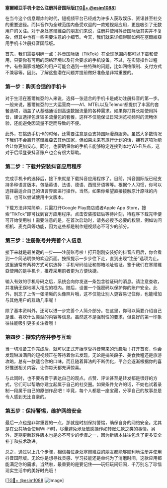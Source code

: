 **塞爾維亞手机卡怎么注册抖音国际版[[TG💪+ @esim1088](https://t.me/s/esim1088)]**

在当今这个信息爆炸的时代，短视频平台已经成为许多人获取娱乐、资讯甚至社交的重要途径。而抖音作为全球范围内备受欢迎的一款短视频应用，更是吸引了无数用户的关注。对于身处塞爾維亞的朋友们来说，注册并使用抖音国际版其实并不复杂，但其中也有一些需要注意的小细节。今天，我们就来详细聊聊如何在塞爾維亞用手机卡注册抖音国际版。

首先，我们需要明确一点：抖音国际版（TikTok）在全球范围内都可以下载和使用，只要你有可用的网络环境以及符合要求的手机设备。不过，在实际操作过程中，有些国家或地区的用户可能会遇到一些特殊的问题，比如网络限制、支付方式不兼容等。因此，了解这些潜在问题并提前做好准备是非常重要的。

### **第一步：购买合适的手机卡**

对于生活在塞爾維亞的人来说，选择一张适合的手机卡是成功注册抖音的第一步。一般来说，塞爾維亞的三大运营商——A1、MTEL以及Telenor都提供了丰富的套餐选项，涵盖了从基础通话到高速数据流量的各种需求。如果你打算长期使用抖音，建议选择包含较多流量包的套餐，这样不仅能保证日常浏览视频时的流畅体验，还能避免因流量不足而导致的不便。

此外，在挑选手机卡的时候，还需要注意是否支持国际漫游服务。虽然大多数情况下我们不会离开塞爾維亞去其他国家，但如果未来有旅行计划的话，拥有这项功能会让你更加安心。同时，也要确保你的手机卡能够稳定连接到本地Wi-Fi热点，这对于后续登录抖音账户也会有很大帮助。

### **第二步：下载并安装抖音应用程序**

完成手机卡的选择后，接下来就是下载抖音应用程序了。目前，抖音国际版已经支持多种语言版本，包括英语、法语、德语、西班牙语等等。根据个人习惯，你可以选择最适合自己的语言界面进行操作。当然，如果你希望直接接触原汁原味的内容，也可以尝试使用中文版本。

下载方法非常简单，只需打开Google Play商店或者Apple App Store，搜索“TikTok”即可找到官方应用程序。点击安装按钮后等待片刻，待程序下载完毕便可开始使用啦！需要注意的是，在首次启动时，请务必授予必要的权限，例如访问相机、麦克风等功能，因为这些都是制作短视频必不可少的部分。

### **第三步：注册账号并完善个人信息**

接下来就是最关键的一步——注册账号啦！打开刚刚安装好的抖音应用后，你会看到一个简洁明快的欢迎页面。按照提示一步步往下走，直到出现“注册”选项为止。这里通常有两种方式可供选择：手机号码验证和邮箱地址验证。鉴于我们在塞爾維亞使用的是手机卡，推荐采用前者更为方便快捷。

输入有效的手机号码之后，系统会向你发送一条包含验证码的消息。请注意查收，并准确无误地填入相应的框内。随后，设置一个强密码以保护你的账户安全。此外，别忘了上传一张清晰的头像照片哦，这不仅能让别人更容易记住你，也能增加与其他用户的互动几率呢！

除了基本资料外，还可以进一步完善个人简介部分。在这里，你可以简要介绍自己是谁、喜欢什么类型的内容等信息。虽然这不是强制性的要求，但良好的第一印象往往能吸引更多关注者哦！

### **第四步：探索内容并参与互动**

当一切准备工作完成后，就可以正式开始享受抖音带来的乐趣啦！打开首页，你会发现琳琅满目的短视频正在等待着你去发现。无论是搞笑段子、美食教程还是旅游攻略，总有一款适合你的口味。而且随着算法的不断优化，平台会逐渐根据你的喜好推送相关内容，让你每天都充满惊喜。

与此同时，也不要吝啬于表达自己的观点。点赞、评论甚至是转发都是很好的方式，它们可以帮助你建立起属于自己的社交圈。如果条件允许的话，不妨也试着录制一段属于自己的原创作品吧！毕竟，每个人都是一座宝藏，分享自己的故事总是令人感到无比自豪的。

### **第五步：保持警惕，维护网络安全**

最后一点也是非常重要的一点，那就是时刻保持警惕，确保自身的网络安全。尤其是在公共场合使用Wi-Fi时，尽量避免涉及敏感操作如转账汇款之类的事情。另外，定期更新软件版本也是必不可少的步骤之一，因为新版本往往包含了更多安全补丁和技术改进。

总之，通过以上几个步骤，相信每位身处塞爾維亞的朋友都能够顺利地注册并使用抖音国际版。无论你是想寻找灵感、学习技能还是单纯为了消磨时间，这款应用都能满足你的需求。当然啦，最重要的是要记住——玩归玩闹归闹，千万别忘了珍惜现实生活中的美好时光哦！

[[TG💪+ @esim1088](https://t.me/s/esim1088) ![Image](https://i.postimg.cc/4NQfJmqS/Snipaste-2025-05-13-00-14-12.png)]